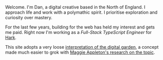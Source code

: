 Welcome. I'm Dan, a digital creative based in the North of England. I approach life and work with a polymathic spirit. I prioritise exploration and curiosity over mastery.

For the last few years, building for the web has held my interest and gets me paid. Right now I'm working as a _Full-Stack TypeScript Engineer_ for [Hark](https://harksys.com).

This site adopts a very loose [interpretation of the digital garden](/writing/interpretation-of-the-digital-garden), a concept made much easier to grok with [Maggie Appleton's research on the topic](https://maggieappleton.com/garden-history).
